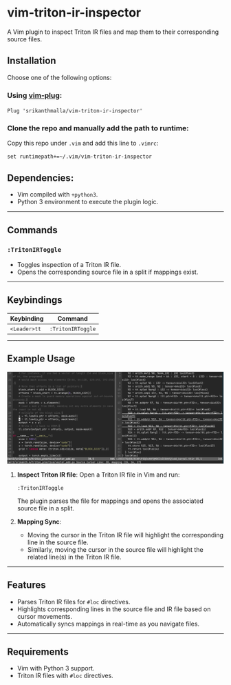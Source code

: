 # vim-triton-ir-inspector

A Vim plugin to inspect Triton IR files and map them to their corresponding source files.

## Installation

Choose one of the following options:

### Using [vim-plug](https://github.com/junegunn/vim-plug): 

`Plug 'srikanthmalla/vim-triton-ir-inspector'`

### Clone the repo and manually add the path to runtime:

Copy this repo under `.vim` and add this line to `.vimrc`:

```
set runtimepath+=~/.vim/vim-triton-ir-inspector
```

## Dependencies:

- Vim compiled with `+python3`.
- Python 3 environment to execute the plugin logic.

---

## Commands

### `:TritonIRToggle`
- Toggles inspection of a Triton IR file.
- Opens the corresponding source file in a split if mappings exist.

---

## Keybindings

| Keybinding    | Command            |
|---------------|--------------------|
| `<Leader>tt`  | `:TritonIRToggle`  |

---

## Example Usage

![alt text](figures/demo.png)

1. **Inspect Triton IR file**:
    Open a Triton IR file in Vim and run:

    ```vim
    :TritonIRToggle
    ```

    The plugin parses the file for mappings and opens the associated source file in a split.

2. **Mapping Sync**:
    - Moving the cursor in the Triton IR file will highlight the corresponding line in the source file.
    - Similarly, moving the cursor in the source file will highlight the related line(s) in the Triton IR file.

---

## Features

- Parses Triton IR files for `#loc` directives.
- Highlights corresponding lines in the source file and IR file based on cursor movements.
- Automatically syncs mappings in real-time as you navigate files.

---

## Requirements

- Vim with Python 3 support.
- Triton IR files with `#loc` directives.

